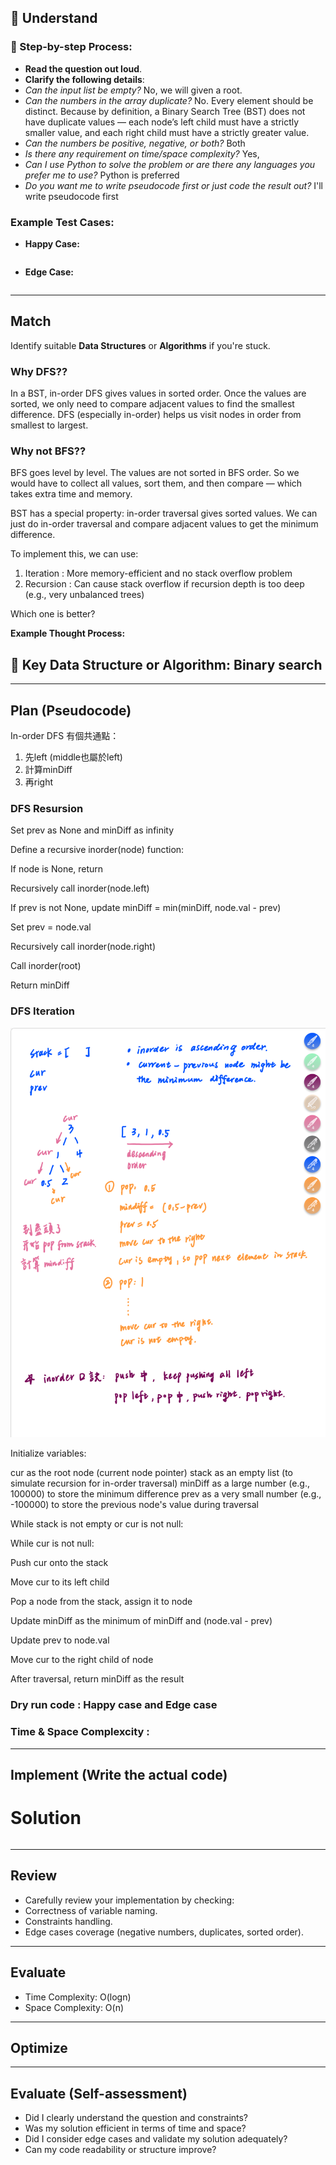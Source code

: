 ## 📖 Understand

### 📌 Step-by-step Process:

- **Read the question out loud**.
- **Clarify the following details**:
 - _Can the input list be empty?_ No, we will given a root.
 - _Can the numbers in the array duplicate?_ No. Every element should be distinct. Because by definition, a Binary Search Tree (BST) does not have duplicate values — each node’s left child must have a strictly smaller value, and each right child must have a strictly greater value.
 - _Can the numbers be positive, negative, or both?_ Both
 - _Is there any requirement on time/space complexity?_ Yes, 
 - _Can I use Python to solve the problem or are there any languages you prefer me to use?_ Python is preferred
 - _Do you want me to write pseudocode first or just code the result out?_ I'll write pseudocode first

### Example Test Cases:

- **Happy Case:**
 ```python

 ```

- **Edge Case:**
 ```python

 ```

---

## Match

Identify suitable **Data Structures** or **Algorithms** if you're stuck.

### Why DFS??
In a BST, in-order DFS gives values in sorted order.
Once the values are sorted, we only need to compare adjacent values to find the smallest difference.
DFS (especially in-order) helps us visit nodes in order from smallest to largest.

### Why not BFS??
BFS goes level by level.
The values are not sorted in BFS order.
So we would have to collect all values, sort them, and then compare — which takes extra time and memory.

BST has a special property: in-order traversal gives sorted values.
We can just do in-order traversal and compare adjacent values to get the minimum difference.

To implement this, we can use:

1. Iteration : More memory-efficient and no stack overflow problem 
2. Recursion : Can cause stack overflow if recursion depth is too deep (e.g., very unbalanced trees)

Which one is better? 


**Example Thought Process:**

## 🔑 Key Data Structure or Algorithm: Binary search

---

## Plan (Pseudocode)

In-order DFS 有個共通點：
1. 先left (middle也屬於left)
2. 計算minDiff
3. 再right 

### DFS Resursion 
Set prev as None and minDiff as infinity

Define a recursive inorder(node) function:

If node is None, return

Recursively call inorder(node.left)

If prev is not None, update minDiff = min(minDiff, node.val - prev)

Set prev = node.val

Recursively call inorder(node.right)

Call inorder(root)

Return minDiff

### DFS Iteration 

![photo](https://github.com/WeiJuLi/LeetcodePractice/blob/main/Binary_Search/MinimumAbsoluteDifferenceinBST/DFS_iter.jpg)

Initialize variables:

cur as the root node (current node pointer)
stack as an empty list (to simulate recursion for in-order traversal)
minDiff as a large number (e.g., 100000) to store the minimum difference
prev as a very small number (e.g., -100000) to store the previous node's value during traversal

While stack is not empty or cur is not null:

While cur is not null:

Push cur onto the stack

Move cur to its left child

Pop a node from the stack, assign it to node

Update minDiff as the minimum of minDiff and (node.val - prev)

Update prev to node.val

Move cur to the right child of node

After traversal, return minDiff as the result


### Dry run code : Happy case and Edge case 
### Time & Space Complexcity : 


---

## Implement (Write the actual code)

# Solution 

```python

```

---

## Review

- Carefully review your implementation by checking:
 - Correctness of variable naming.
 - Constraints handling.
 - Edge cases coverage (negative numbers, duplicates, sorted order).

---

## Evaluate

- Time Complexity: O(logn)
- Space Complexity: O(n)

---

## Optimize

---

## Evaluate (Self-assessment)

- Did I clearly understand the question and constraints?
- Was my solution efficient in terms of time and space?
- Did I consider edge cases and validate my solution adequately?
- Can my code readability or structure improve?

